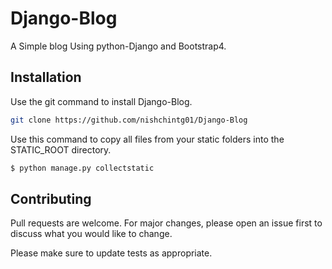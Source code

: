 # Django-Blog
A Simple blog Using python-Django and Bootstrap4.

## Installation

Use the git command to install Django-Blog.

```bash
git clone https://github.com/nishchintg01/Django-Blog
```
Use this command to copy all files from your static folders into the STATIC_ROOT directory.
```bash
$ python manage.py collectstatic
```

## Contributing
Pull requests are welcome. For major changes, please open an issue first to discuss what you would like to change.

Please make sure to update tests as appropriate.

